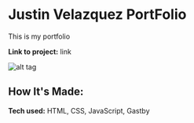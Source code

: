 # Justin Velazquez PortFolio

This is my portfolio

**Link to project:** link

![alt tag](http://placecorgi.com/1200/650)

## How It's Made:

**Tech used:** HTML, CSS, JavaScript, Gastby
